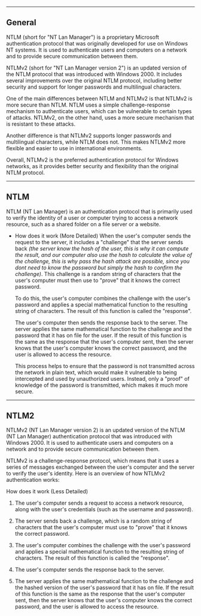 --- ---

<h2>General</h2>

NTLM (short for "NT Lan Manager") is a proprietary Microsoft authentication protocol that was originally developed for use on Windows NT systems. It is used to authenticate users and computers on a network and to provide secure communication between them.

NTLMv2 (short for "NT Lan Manager version 2") is an updated version of the NTLM protocol that was introduced with Windows 2000. It includes several improvements over the original NTLM protocol, including better security and support for longer passwords and multilingual characters.

One of the main differences between NTLM and NTLMv2 is that NTLMv2 is more secure than NTLM. NTLM uses a simple challenge-response mechanism to authenticate users, which can be vulnerable to certain types of attacks. NTLMv2, on the other hand, uses a more secure mechanism that is resistant to these attacks.

Another difference is that NTLMv2 supports longer passwords and multilingual characters, while NTLM does not. This makes NTLMv2 more flexible and easier to use in international environments.

Overall, NTLMv2 is the preferred authentication protocol for Windows networks, as it provides better security and flexibility than the original NTLM protocol.

---

<h2>NTLM</h2>

NTLM (NT Lan Manager) is an authentication protocol that is primarily used to verify the identity of a user or computer trying to access a network resource, such as a shared folder on a file server or a website.

- How does it work (More Detailed)
	When the user's computer sends the request to the server, it includes a "challenge" that the server sends back _(the server know the hash of the user, this is why it can compute the result, and our computer also use the hash to calculate the value of the challenge, this is why pass the hash attack are possible, since you dont need to know the password but simply the hash to confirm the challenge)_. This challenge is a random string of characters that the user's computer must then use to "prove" that it knows the correct password.
	
	To do this, the user's computer combines the challenge with the user's password and applies a special mathematical function to the resulting string of characters. The result of this function is called the "response".
	
	The user's computer then sends the response back to the server. The server applies the same mathematical function to the challenge and the password that it has on file for the user. If the result of this function is the same as the response that the user's computer sent, then the server knows that the user's computer knows the correct password, and the user is allowed to access the resource.
	
	This process helps to ensure that the password is not transmitted across the network in plain text, which would make it vulnerable to being intercepted and used by unauthorized users. Instead, only a "proof" of knowledge of the password is transmitted, which makes it much more secure.

---

<h2>NTLM2</h2>

NTLMv2 (NT Lan Manager version 2) is an updated version of the NTLM (NT Lan Manager) authentication protocol that was introduced with Windows 2000. It is used to authenticate users and computers on a network and to provide secure communication between them.

NTLMv2 is a challenge-response protocol, which means that it uses a series of messages exchanged between the user's computer and the server to verify the user's identity. Here is an overview of how NTLMv2 authentication works:


How does it work (Less Detailed)
1.  The user's computer sends a request to access a network resource, along with the user's credentials (such as the username and password).
    
2.  The server sends back a challenge, which is a random string of characters that the user's computer must use to "prove" that it knows the correct password.
    
3.  The user's computer combines the challenge with the user's password and applies a special mathematical function to the resulting string of characters. The result of this function is called the "response".
    
4.  The user's computer sends the response back to the server.
    
5.  The server applies the same mathematical function to the challenge and the hashed version of the user's password that it has on file. If the result of this function is the same as the response that the user's computer sent, then the server knows that the user's computer knows the correct password, and the user is allowed to access the resource.